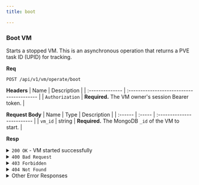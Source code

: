 ```yaml
---
title: boot

---
```


### Boot VM

Starts a stopped VM. This is an asynchronous operation that returns a PVE task ID (UPID) for tracking.

**Req**
```
POST /api/v1/vm/operate/boot
```

**Headers**
| Name            | Description                               |
| :-------------- | :---------------------------------------- |
| `Authorization` | **Required.** The VM owner's session Bearer token. |

**Request Body**
| Name    | Type   | Description                |
| :------ | :----- | :------------------------- |
| `vm_id` | string | **Required.** The MongoDB `_id` of the VM to start. |

**Resp**
<details>
<summary><code>200 OK</code> - VM started successfully</summary>
The `upid` can be used to track the task's progress.

```json
{
  "code": 200,
  "message": "VM started successfully",
  "data": {
    "upid": "UPID:pve-node-1:000ABCDE:..."
  }
}
```
</details>

<details>
<summary><code>400 Bad Request</code></summary>
    
Possible `message` values:
* `"VM ID is required"`
* `"VM is already running"`
```json
{ "code": 400, "message": "...", "data": null }
```
</details>

<details>
<summary><code>403 Forbidden</code></summary>
    
```json
{ "code": 403, "message": "You don't have permission to operate this VM", "data": null }
```
</details>

<details>
<summary><code>404 Not Found</code></summary>
    
```json
{ "code": 404, "message": "VM not found", "data": null }
```
</details>

<details>
<summary>Other Error Responses</summary>
    
Also supports `401 Unauthorized` and `500 Internal Server Error`.
</details>